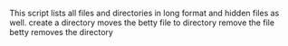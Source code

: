 This script lists all files and directories in long format and hidden files as well.
 create a directory 
 moves the betty file to directory
 remove the file betty 
 removes the directory
